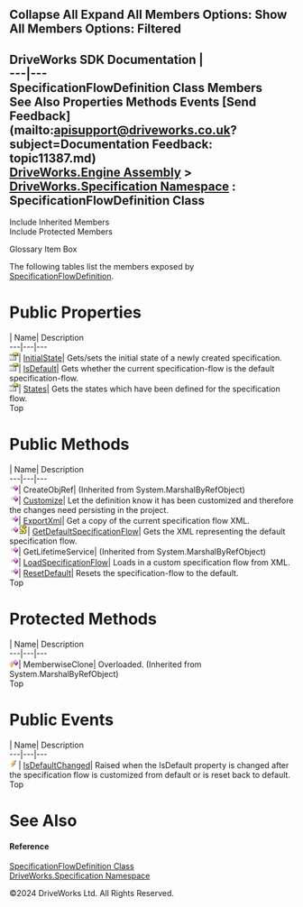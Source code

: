        

 Collapse All Expand All  Members Options: Show All  Members Options: Filtered   
---  
DriveWorks SDK Documentation  |   
---|---  
SpecificationFlowDefinition Class Members   
See Also Properties Methods Events [Send Feedback](mailto:apisupport@driveworks.co.uk?subject=Documentation Feedback: topic11387.md)  
[DriveWorks.Engine Assembly](topic2156.md) > [DriveWorks.Specification Namespace](topic10764.md) : SpecificationFlowDefinition Class  
---  
  
Include Inherited Members    
Include Protected Members  


Glossary Item Box

The following tables list the members exposed by [SpecificationFlowDefinition](topic11387.md).

# Public Properties

| Name| Description  
---|---|---  
![Public Property](dotnetimages/publicProperty.gif)| [InitialState](topic11398.md)| Gets/sets the initial state of a newly created specification.   
![Public Property](dotnetimages/publicProperty.gif)| [IsDefault](topic11399.md)| Gets whether the current specification-flow is the default specification-flow.   
![Public Property](dotnetimages/publicProperty.gif)| [States](topic11400.md)| Gets the states which have been defined for the specification flow.   
Top

# Public Methods

| Name| Description  
---|---|---  
![Public Method](dotnetimages/publicMethod.gif)| CreateObjRef|  (Inherited from System.MarshalByRefObject)  
![Public Method](dotnetimages/publicMethod.gif)| [Customize](topic11393.md)| Let the definition know it has been customized and therefore the changes need persisting in the project.   
![Public Method](dotnetimages/publicMethod.gif)| [ExportXml](topic11394.md)| Get a copy of the current specification flow XML.   
![Public Method](dotnetimages/publicMethod.gif)![static \(Shared in Visual Basic\)](dotnetimages/static.gif)| [GetDefaultSpecificationFlow](topic11395.md)| Gets the XML representing the default specification flow.   
![Public Method](dotnetimages/publicMethod.gif)| GetLifetimeService|  (Inherited from System.MarshalByRefObject)  
![Public Method](dotnetimages/publicMethod.gif)| [LoadSpecificationFlow](topic11396.md)| Loads in a custom specification flow from XML.   
![Public Method](dotnetimages/publicMethod.gif)| [ResetDefault](topic11397.md)| Resets the specification-flow to the default.   
Top

# Protected Methods

| Name| Description  
---|---|---  
![Protected Method](dotnetimages/protectedMethod.gif)| MemberwiseClone| Overloaded. (Inherited from System.MarshalByRefObject)  
Top

# Public Events

| Name| Description  
---|---|---  
![Public Event](dotnetimages/publicEvent.gif)| [IsDefaultChanged](topic11401.md)| Raised when the IsDefault property is changed after the specification flow is customized from default or is reset back to default.   
Top

# See Also

#### Reference

[SpecificationFlowDefinition Class](topic11387.md)   
[DriveWorks.Specification Namespace](topic10764.md)

©2024 DriveWorks Ltd. All Rights Reserved.
